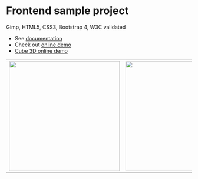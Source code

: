 # Frontend sample project
Gimp, HTML5, CSS3, Bootstrap 4, W3C validated

<ul>
  <li>See <a href="https://design.media.pl/github/frontend/sample/doc/Documentation.pdf" target="blank">documentation</a></li>
  <li>Check out <a href="https://design.media.pl/github/frontend/sample/">online demo</a></li>
  <li><a href="https://design.media.pl/github/frontend/sample/3Dcube/">Cube 3D online demo</a></li>
</ul>

<table>
  <tr>
    <td>
      <img src="https://design.media.pl/github/frontend/sample/doc/02lg.png" height="300px" />
    </td>
    <td>
      <img src="https://design.media.pl/github/frontend/sample/doc/03md.png" height="300px" />
    </td>
    <td>
      <img src="https://design.media.pl/github/frontend/sample/doc/04sm.png" height="300px" />
    </td>
    <td>
      <img src="https://design.media.pl/github/frontend/sample/doc/05xs.png" height="300px" />
    </td>
</table
